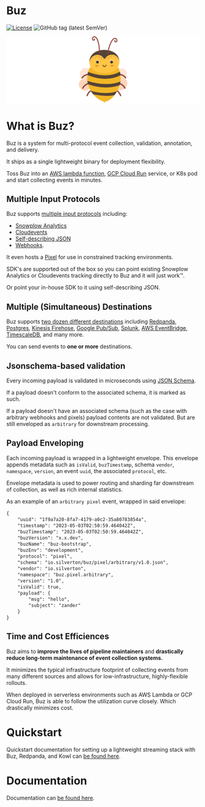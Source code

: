 # Buz

[![License](https://img.shields.io/badge/License-Apache%202.0-brightgreen.svg)](https://opensource.org/licenses/Apache-2.0)
![GitHub tag (latest SemVer)](https://img.shields.io/github/v/tag/silverton-io/buz)

<!-- ![tests](https://github.com/silverton-io/buz/actions/workflows/test/badge.svg) -->

![buz](img/buzz.png)

# What is Buz?

Buz is a system for multi-protocol event collection, validation, annotation, and delivery.

It ships as a single lightweight binary for deployment flexibility.

Toss Buz into an [AWS lambda function](https://aws.amazon.com/lambda/), [GCP Cloud Run](https://cloud.google.com/run) service, or K8s pod and start collecting events in minutes.

## Multiple Input Protocols

Buz supports [multiple input protocols](https://buz.dev/inputs/overview) including:

* [Snowplow Analytics](https://buz.dev/inputs/saas/snowplow)
* [Cloudevents](https://buz.dev/inputs/cloudNative/cloudevents)
* [Self-describing JSON](https://buz.dev/inputs/buz/self-describing)
* [Webhooks](https://buz.dev/inputs/buz/webhook).

It even hosts a [Pixel](https://buz.dev/inputs/buz/pixel) for use in constrained tracking environments.

SDK's are supported out of the box so you can point existing Snowplow Analytics or Cloudevents tracking directly to Buz and it will just work™.

Or point your in-house SDK to it using self-describing JSON.

## Multiple (Simultaneous) Destinations

Buz supports [two dozen different destinations](https://buz.dev/outputs/overview) including [Redpanda](https://buz.dev/outputs/stream/redpanda), [Postgres](https://buz.dev/outputs/database/postgres), [Kinesis Firehose](https://buz.dev/outputs/stream/aws-kinesis-firehose), [Google Pub/Sub](https://buz.dev/outputs/stream/google-pubsub), [Splunk](https://buz.dev/outputs/database/splunk), [AWS EventBridge](https://buz.dev/outputs/messageBus/aws-eventbridge), [TimescaleDB](https://buz.dev/outputs/timeseries/timescaledb), and many more.

You can send events to **one or more** destinations.

## Jsonschema-based validation

Every incoming payload is validated in microseconds using [JSON Schema](https://json-schema.org/).

If a payload doesn't conform to the associated schema, it is marked as such.

If a payload doesn't have an associated schema (such as the case with arbitrary webhooks and pixels) payload contents are not validated. But are still enveloped as `arbitrary` for downstream processing.

## Payload Enveloping

Each incoming payload is wrapped in a lightweight envelope. This envelope appends metadata such as `isValid`, `buzTimestamp`, schema `vendor`, `namespace`, `version`, an event `uuid`, the associated `protocol`, etc.

Envelope metadata is used to power routing and sharding far downstream of collection, as well as rich internal statistics.

As an example of an `arbitrary pixel` event, wrapped in said envelope:

```
{
    "uuid": "1f9a7a20-8fa7-4179-a0c2-35a80783854a",
    "timestamp": "2023-05-03T02:50:59.464042Z",
    "buzTimestamp": "2023-05-03T02:50:59.464042Z",
    "buzVersion": "x.x.dev",
    "buzName": "buz-bootstrap",
    "buzEnv": "development",
    "protocol": "pixel",
    "schema": "io.silverton/buz/pixel/arbitrary/v1.0.json",
    "vendor": "io.silverton",
    "namespace": "buz.pixel.arbitrary",
    "version": "1.0",
    "isValid": true,
    "payload": {
        "msg": "hello",
        "subject": "zander"
    }
}
```

## Time and Cost Efficiences

Buz aims to **improve the lives of pipeline maintainers** and **drastically reduce long-term maintenance of event collection systems.**

It minimizes the typical infrastructure footprint of collecting events from many different sources and allows for low-infrastructure, highly-flexible rollouts.

When deployed in serverless environments such as AWS Lambda or GCP Cloud Run, Buz is able to follow the utilization curve closely. Which drastically minimizes cost.


# Quickstart

Quickstart documentation for setting up a lightweight streaming stack with Buz, Redpanda, and Kowl can [be found here](https://buz.dev/examples/quickstart).


# Documentation

Documentation can [be found here](https://buz.dev).
